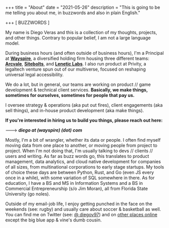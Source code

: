 +++
title = "About"
date = "2021-05-26"
description = "This is going to be me telling you about me, in buzzwords and also in plain English."

+++
[ BUZZWORDS ]


My name is Diego Veras and this is a collection of my thoughts, projects, and other things. Contrary to popular belief, I am not a large language model. 

During business hours (and often outside of business hours), I'm a Principal at [**Wayspire**](https://wayspire.com), a diversified holding firm housing three different teams: [**Arcvale**](https://arcvale.com/), [**Sitebolts**](https://sitebolts.com/), and [**Lenetic Labs**](http://lenetic.com/). I also run product at Privity, a legaltech venture spun out of our multiverse, focused on reshaping universal legal accessibility.

We do a lot, but in general, our teams are working on product // game development & technical client services. **Basically, we make things, sometimes for ourselves, sometimes for people that pay us.**

I oversee strategy & operations (aka put out fires), client engagements (aka sell things), and in-house product development (aka make things). 


**If you're interested in hiring us to build you things, please reach out here:**

---> ***diego at (wayspire) (dot) com***


Mostly, I'm a bit of wrangler, whether its data or people. I often find myself moving data from one place to another, or moving people from project to project. When I'm not doing that, I'm usually talking to devs // clients // users and writing. As far as buzz words go, this translates to product management, data analytics, and cloud native development for companies of all sizes, from multinational corporations to early stage startups. My tools of choice these days are between Python, Rust, and Go (even JS every once in a while), with some variation of SQL somewhere in there. As for education, I have a BS and MS in Information Systems and a BS in Commercial Entrepreneurship (s/o Jim Moran), all from Florida State University (go noles).

Outside of my email-job life, I enjoy getting punched in the face on the weekends (see: rugby) and usually care about soccer & basketball as well. You can find me on Twitter (see: [@ diegov97](https://twitter.com/diegov97)) and on [other places online](https://dverasc.github.io/showcase/socials/) except the big blue app & vine's dumb cousin.
